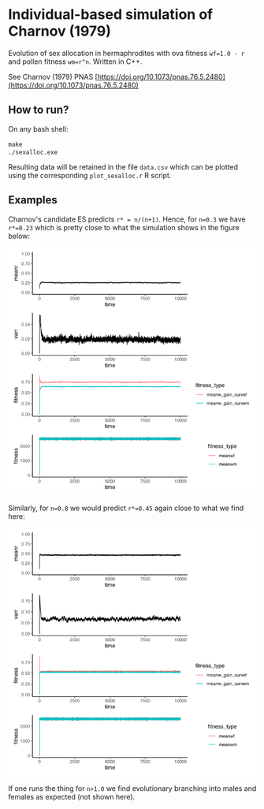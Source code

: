 # Individual-based simulation of Charnov (1979)
Evolution of sex allocation in hermaphrodites with ova fitness `wf=1.0 - r` and pollen fitness `wm=r^n`. Written in C++.

See Charnov (1979) PNAS [https://doi.org/10.1073/pnas.76.5.2480](https://doi.org/10.1073/pnas.76.5.2480)

## How to run?
On any bash shell:
```cd src/ibm
make
./sexalloc.exe
```
Resulting data will be retained in the file `data.csv` which can be plotted using the corresponding `plot_sexalloc.r` R script.

## Examples
Charnov's candidate ES predicts `r* = n/(n+1)`. Hence, for `n=0.3` we have `r*=0.23` which is pretty close to what the simulation shows in the figure below:

![n03](https://github.com/bramkuijper/charnov_1979/blob/main/img/rplot_n03.png?raw=true)

Similarly, for `n=0.8` we would predict `r*=0.45` again close to what we find here:

![n08](https://github.com/bramkuijper/charnov_1979/blob/main/img/rplot_n08.png?raw=true)

If one runs the thing for `n>1.0` we find evolutionary branching into males and females as expected (not shown here).
